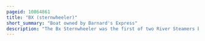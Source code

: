 ```yaml
---
pageid: 10864861
title: "BX (sternwheeler)"
short_summary: "Boat owned by Barnard's Express"
description: "The Bx Sternwheeler was the first of two River Steamers built by the Bc Express Company for Service on the upper Fraser during the busy Era of grand Trunk Pacific Railway Construction. The Bx was built by Alexander Watson Jr of Victoria in early 1910 at Soda creek one of british Columbia's Foremost Shipbuilders and the Son of the Man who built the Charlotte. The Bc Express Company also hired Captain owen Forrester Browne to be the Master of the Bx as he was the most experienced Pilot in the upper Fraser River."
---
```

